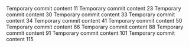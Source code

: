 Temporary commit content 11
Temporary commit content 23
Temporary commit content 30
Temporary commit content 33
Temporary commit content 34
Temporary commit content 41
Temporary commit content 50
Temporary commit content 66
Temporary commit content 88
Temporary commit content 91
Temporary commit content 101
Temporary commit content 115
